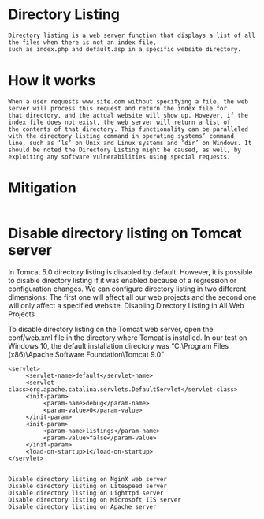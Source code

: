 # Directory Listing 
~~~
Directory listing is a web server function that displays a list of all the files when there is not an index file, 
such as index.php and default.asp in a specific website directory. 
~~~ 

# How it works 
~~~
When a user requests www.site.com without specifying a file, the web server will process this request and return the index file for 
that directory, and the actual website will show up. However, if the index file does not exist, the web server will return a list of 
the contents of that directory. This functionality can be paralleled with the directory listing command in operating systems’ command 
line, such as ‘ls’ on Unix and Linux systems and ‘dir’ on Windows. It should be noted the Directory Listing might be caused, as well, by exploiting any software vulnerabilities using special requests.
~~~
# Mitigation 
~~~ 
~~~
# Disable directory listing on Tomcat server
In Tomcat 5.0 directory listing is disabled by default. However, it is possible to disable directory listing 
if it was enabled because of a regression or configuration changes. We can configure directory listing in 
two different dimensions: The first one will affect all our web projects and the second one will only 
affect a specified website.
Disabling Directory Listing in All Web Projects

To disable directory listing on the Tomcat web server, open the conf/web.xml file in the directory where 
Tomcat is installed. In our test on Windows 10, the default installation directory 
was “C:\Program Files (x86)\Apache Software Foundation\Tomcat 9.0” 

~~~ 
<servlet>
     <servlet-name>default</servlet-name>
     <servlet-class>org.apache.catalina.servlets.DefaultServlet</servlet-class>
     <init-param>
          <param-name>debug</param-name>
          <param-value>0</param-value>
     </init-param>
     <init-param>
          <param-name>listings</param-name>
          <param-value>false</param-value>
     </init-param>
     <load-on-startup>1</load-on-startup>
</servlet>
   
 ~~~ 
    Disable directory listing on NginX web server
    Disable directory listing on LiteSpeed server
    Disable directory listing on Lighttpd server
    Disable directory listing on Microsoft IIS server
    Disable directory listing on Apache server

